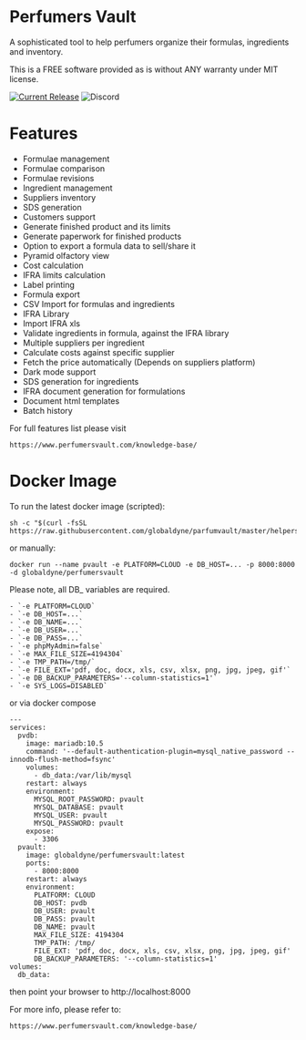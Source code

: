 # Perfumers Vault

A sophisticated tool to help perfumers organize their formulas, ingredients and inventory.

This is a FREE software provided as is without ANY warranty under MIT license.

[![Current Release](https://img.shields.io/github/v/release/globaldyne/parfumvault.svg "Current Release")](https://github.com/globaldyne/parfumvault/releases/latest) ![Discord](https://img.shields.io/discord/1238069309356638217)


# Features 
* Formulae management
* Formulae comparison
* Formulae revisions
* Ingredient management
* Suppliers inventory
* SDS generation
* Customers support
* Generate finished product and its limits
* Generate paperwork for finished products 
* Option to export a formula data to sell/share it 
* Pyramid olfactory view
* Cost calculation
* IFRA limits calculation
* Label printing
* Formula export
* CSV Import for formulas and ingredients
* IFRA Library
* Import IFRA xls
* Validate ingredients in formula, against the IFRA library
* Multiple suppliers per ingredient
* Calculate costs against specific supplier
* Fetch the price automatically (Depends on suppliers platform)
* Dark mode support
* SDS generation for ingredients
* IFRA document generation for formulations
* Document html templates
* Batch history

For full features list please visit
	
	https://www.perfumersvault.com/knowledge-base/


# Docker Image

To run the latest docker image (scripted):

	sh -c "$(curl -fsSL https://raw.githubusercontent.com/globaldyne/parfumvault/master/helpers/run_pvault.sh)"

or manually:
	
	docker run --name pvault -e PLATFORM=CLOUD -e DB_HOST=... -p 8000:8000 -d globaldyne/perfumersvault

Please note, all DB_ variables are required.

	- `-e PLATFORM=CLOUD`
	- `-e DB_HOST=...`
	- `-e DB_NAME=...`
	- `-e DB_USER=...`
	- `-e DB_PASS=...`
	- `-e phpMyAdmin=false`
	- `-e MAX_FILE_SIZE=4194304`
	- `-e TMP_PATH=/tmp/`
	- `-e FILE_EXT='pdf, doc, docx, xls, csv, xlsx, png, jpg, jpeg, gif'`
	- `-e DB_BACKUP_PARAMETERS='--column-statistics=1'`
	- `-e SYS_LOGS=DISABLED`

or via docker compose

	---
	services:
	  pvdb:
	    image: mariadb:10.5
	    command: '--default-authentication-plugin=mysql_native_password --innodb-flush-method=fsync'
	    volumes:
	      - db_data:/var/lib/mysql
	    restart: always
	    environment:
	      MYSQL_ROOT_PASSWORD: pvault
	      MYSQL_DATABASE: pvault
	      MYSQL_USER: pvault
	      MYSQL_PASSWORD: pvault
	    expose:
	      - 3306
	  pvault:
	    image: globaldyne/perfumersvault:latest
	    ports:
	      - 8000:8000
	    restart: always
	    environment:
	      PLATFORM: CLOUD
	      DB_HOST: pvdb
	      DB_USER: pvault
	      DB_PASS: pvault
	      DB_NAME: pvault
	      MAX_FILE_SIZE: 4194304
	      TMP_PATH: /tmp/
	      FILE_EXT: 'pdf, doc, docx, xls, csv, xlsx, png, jpg, jpeg, gif'
	      DB_BACKUP_PARAMETERS: '--column-statistics=1'
	volumes:
	  db_data:



then point your browser to http://localhost:8000

For more info, please refer to:
	
	https://www.perfumersvault.com/knowledge-base/


